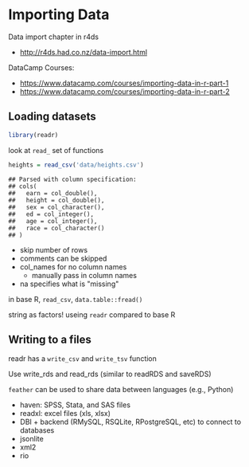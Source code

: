 # Importing Data

Data import chapter in r4ds

- http://r4ds.had.co.nz/data-import.html

DataCamp Courses:

- https://www.datacamp.com/courses/importing-data-in-r-part-1
- https://www.datacamp.com/courses/importing-data-in-r-part-2

## Loading datasets


```r
library(readr)
```

look at `read_` set of functions



```r
heights = read_csv('data/heights.csv')
```

```
## Parsed with column specification:
## cols(
##   earn = col_double(),
##   height = col_double(),
##   sex = col_character(),
##   ed = col_integer(),
##   age = col_integer(),
##   race = col_character()
## )
```

- skip number of rows
- comments can be skipped
- col_names for no column names
    - manually pass in column names
- na specifies what is "missing"


in base R, `read_csv`, `data.table::fread()`

string as factors! useing `readr` compared to base R

## Writing to a files

readr has a `write_csv` and `write_tsv` function

Use write_rds and read_rds (similar to readRDS and saveRDS)

`feather` can be used to share data between languages (e.g., Python)

- haven: SPSS, Stata, and SAS files
- readxl: excel files (xls, xlsx)
- DBI + backend (RMySQL, RSQLite, RPostgreSQL, etc) to connect to databases
- jsonlite
- xml2
- rio
